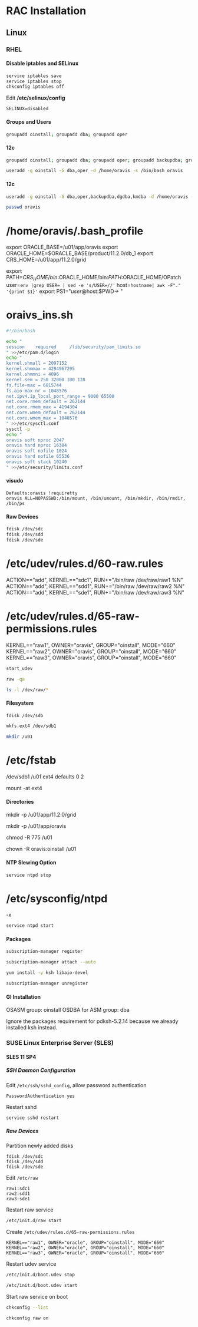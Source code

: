 # RAC Installation

## Linux

### RHEL

#### Disable iptables and SELinux

```bash
service iptables save
service iptables stop
chkconfig iptables off
```

Edit **/etc/selinux/config**
```
SELINUX=disabled
```

#### Groups and Users

```bash
groupadd oinstall; groupadd dba; groupadd oper
```

#### 12c

```bash
groupadd oinstall; groupadd dba; groupadd oper; groupadd backupdba; groupadd dgdba; groupadd kmdba
```

```bash
useradd -g oinstall -G dba,oper -d /home/oravis -s /bin/bash oravis
```

#### 12c

```bash
useradd -g oinstall -G dba,oper,backupdba,dgdba,kmdba -d /home/oravis -s /bin/bash oravis

passwd oravis
```

# /home/oravis/.bash_profile

export ORACLE_BASE=/u01/app/oravis
export ORACLE_HOME=$ORACLE_BASE/product/11.2.0/db_1
export CRS_HOME=/u01/app/11.2.0/grid

export PATH=$CRS_HOME/bin:$ORACLE_HOME/bin:$PATH:$ORACLE_HOME/OPatch
user=`env |grep USER= | sed -e 's/USER=//'`
host=`hostname| awk -F"." '{print $1}'`
export PS1="${user}@$host:\$PWD-> "

# oraivs_ins.sh

```bash
#!/bin/bash

echo "
session    required     /lib/security/pam_limits.so
" >>/etc/pam.d/login
echo "
kernel.shmall = 2097152
kernel.shmmax = 4294967295
kernel.shmmni = 4096
kernel.sem = 250 32000 100 128
fs.file-max = 6815744
fs.aio-max-nr = 1048576
net.ipv4.ip_local_port_range = 9000 65500
net.core.rmem_default = 262144
net.core.rmem_max = 4194304
net.core.wmem_default = 262144
net.core.wmem_max = 1048576
" >>/etc/sysctl.conf
sysctl -p
echo "
oravis soft nproc 2047
oravis hard nproc 16384
oravis soft nofile 1024
oravis hard nofile 65536
oravis soft stack 10240
" >>/etc/security/limits.conf
```

#### visudo

```
Defaults:oravis !requiretty
oravis ALL=NOPASSWD:/bin/mount, /bin/umount, /bin/mkdir, /bin/rmdir, /bin/ps
```

#### Raw Devices

```bash
fdisk /dev/sdc
fdisk /dev/sdd
fdisk /dev/sde
```

# /etc/udev/rules.d/60-raw.rules

ACTION=="add", KERNEL=="sdc1", RUN+="/bin/raw /dev/raw/raw1 %N"
ACTION=="add", KERNEL=="sdd1", RUN+="/bin/raw /dev/raw/raw2 %N"
ACTION=="add", KERNEL=="sde1", RUN+="/bin/raw /dev/raw/raw3 %N"

# /etc/udev/rules.d/65-raw-permissions.rules

KERNEL=="raw1", OWNER="oravis", GROUP="oinstall", MODE="660"
KERNEL=="raw2", OWNER="oravis", GROUP="oinstall", MODE="660"
KERNEL=="raw3", OWNER="oravis", GROUP="oinstall", MODE="660"

```bash
start_udev

raw -qa

ls -l /dev/raw/*
```

#### Filesystem

```bash
fdisk /dev/sdb

mkfs.ext4 /dev/sdb1

mkdir /u01
```

# /etc/fstab

/dev/sdb1               /u01                    ext4    defaults        0 2

mount -at ext4

#### Directories

mkdir -p /u01/app/11.2.0/grid

mkdir -p /u01/app/oravis

chmod -R 775 /u01

chown -R oravis:oinstall /u01

#### NTP Slewing Option

```bash
service ntpd stop
```

# /etc/sysconfig/ntpd
-x

```bash
service ntpd start
````

#### Packages

```bash
subscription-manager register

subscription-manager attach --auto

yum install -y ksh libaio-devel

subscription-manager unregister
```

#### GI Installation

OSASM group: oinstall
OSDBA for ASM group: dba

Ignore the packages requirement for pdksh-5.2.14 because we already installed ksh instead.

### SUSE Linux Enterprise Server (SLES)

#### SLES 11 SP4

##### SSH Daemon Configuration

Edit `/etc/ssh/sshd_config`, allow password authentication
```
PasswordAuthentication yes
```

Restart sshd
```bash
service sshd restart
```

##### Raw Devices

Partition newly added disks
```
fdisk /dev/sdc
fdisk /dev/sdd
fdisk /dev/sde
```

Edit `/etc/raw`
```
raw1:sdc1
raw2:sdd1
raw3:sde1
```

Restart raw service
```bash
/etc/init.d/raw start
```

Create `/etc/udev/rules.d/65-raw-permissions.rules`
```
KERNEL=="raw1", OWNER="oracle", GROUP="oinstall", MODE="660"
KERNEL=="raw2", OWNER="oracle", GROUP="oinstall", MODE="660"
KERNEL=="raw3", OWNER="oracle", GROUP="oinstall", MODE="660"
```

Restart udev service
```bash
/etc/init.d/boot.udev stop

/etc/init.d/boot.udev start
```

Start raw service on boot
```bash
chkconfig --list

chkconfig raw on
```
